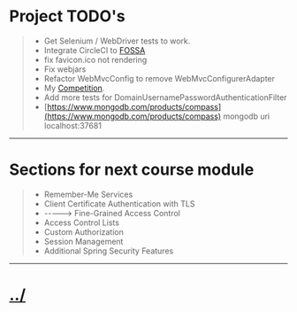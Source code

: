 # Project TODO's

> * Get Selenium / WebDriver tests to work.
> * Integrate CircleCI to [FOSSA](https://fossa.io/docs/integrating-tools/circleci/)
> * fix favicon.ico not rendering
> * Fix webjars
> * Refactor WebMvcConfig to remove WebMvcConfigurerAdapter
> * My [Competition](https://www.udemy.com/course/learning-path-spring-secure-your-apps-with-spring-security/).
> * Add more tests for DomainUsernamePasswordAuthenticationFilter
> * [https://www.mongodb.com/products/compass](https://www.mongodb.com/products/compass) mongodb uri localhost:37681


---


# Sections for next course module
> * Remember-Me Services
> * Client Certificate Authentication with TLS
> * -----> Fine-Grained Access Control
> * Access Control Lists
> * Custom Authorization
> * Session Management
> * Additional Spring Security Features


---

# [../](../README.md)
